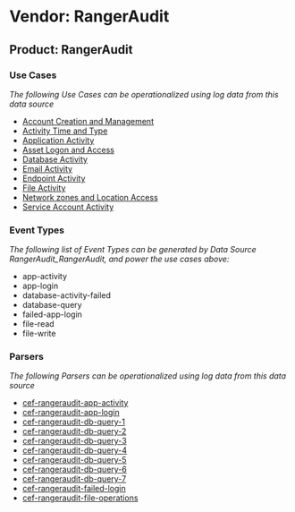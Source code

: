 Vendor: RangerAudit
===================
Product: RangerAudit
--------------------

### Use Cases

_The following Use Cases can be operationalized using log data from this data source_

* [Account Creation and Management](usecase_account_creation_and_management.md)
* [Activity Time  and Type](usecase_activity_time__and_type.md)
* [Application Activity](usecase_application_activity.md)
* [Asset Logon and Access](usecase_asset_logon_and_access.md)
* [Database Activity](usecase_database_activity.md)
* [Email Activity](usecase_email_activity.md)
* [Endpoint Activity](usecase_endpoint_activity.md)
* [File Activity](usecase_file_activity.md)
* [Network zones and Location Access](usecase_network_zones_and_location_access.md)
* [Service Account Activity](usecase_service_account_activity.md)


### Event Types

_The following list of Event Types can be generated by Data Source RangerAudit_RangerAudit, and power the use cases above:_

- app-activity
- app-login
- database-activity-failed
- database-query
- failed-app-login
- file-read
- file-write


### Parsers

_The following Parsers can be operationalized using log data from this data source_

* [cef-rangeraudit-app-activity](parserContent_cef-rangeraudit-app-activity.md)
* [cef-rangeraudit-app-login](parserContent_cef-rangeraudit-app-login.md)
* [cef-rangeraudit-db-query-1](parserContent_cef-rangeraudit-db-query-1.md)
* [cef-rangeraudit-db-query-2](parserContent_cef-rangeraudit-db-query-2.md)
* [cef-rangeraudit-db-query-3](parserContent_cef-rangeraudit-db-query-3.md)
* [cef-rangeraudit-db-query-4](parserContent_cef-rangeraudit-db-query-4.md)
* [cef-rangeraudit-db-query-5](parserContent_cef-rangeraudit-db-query-5.md)
* [cef-rangeraudit-db-query-6](parserContent_cef-rangeraudit-db-query-6.md)
* [cef-rangeraudit-db-query-7](parserContent_cef-rangeraudit-db-query-7.md)
* [cef-rangeraudit-failed-login](parserContent_cef-rangeraudit-failed-login.md)
* [cef-rangeraudit-file-operations](parserContent_cef-rangeraudit-file-operations.md)
